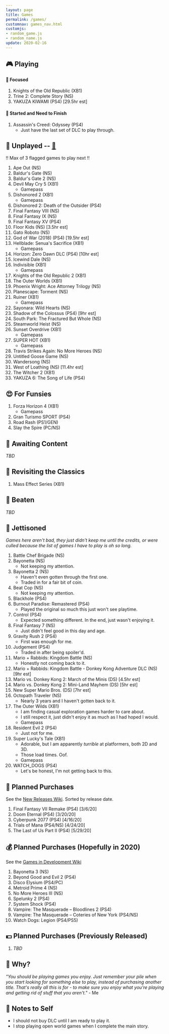 ```yaml
---
layout: page
title: Games
permalink: /games/
customnav: games_nav.html
customjs:
- random_game.js
- random_name.js
update: 2020-02-16
---
```


<a name='currently-playing'></a>
<!-- playing:start -->

## :video_game: Playing

#### :eyes: Focused

1. Knights of the Old Republic (XB1)
1. Trine 2: Complete Story (NS)
1. YAKUZA KIWAMI (PS4) [29.5hr est]

#### :traffic_light: Started and Need to Finish

1. Assassin's Creed: Odyssey (PS4)
   * Just have the last set of DLC to play through.

<!-- playing:end -->
<a name='unplayed'></a>
<!-- unplayed:start -->

## :space_invader: Unplayed -- <a href="javascript: randomGame('unplayed')" id="unplayed-link">:dart:</a>

:bangbang: Max of 3 flagged games to play next :bangbang:

1. Ape Out (NS)
1. Baldur's Gate (NS)
1. Baldur's Gate 2 (NS)
1. Devil May Cry 5 (XB1)
   - Gamepass
1. Dishonored 2 (XB1)
   - Gamepass
1. Dishonored 2: Death of the Outsider (PS4)
1. Final Fantasy VIII (NS)
1. Final Fantasy IX (NS)
1. Final Fantasy XV (PS4)
1. Floor Kids (NS) [3.5hr est]
1. Gato Roboto (NS)
1. God of War (2018) (PS4) [19.5hr est]
1. Hellblade: Senua's Sacrifice (XB1)
   - Gamepass
1. Horizon: Zero Dawn DLC (PS4) [10hr est]
1. Icewind Dale (NS)
1. Indivisible (XB1)
   - Gamepass
1. Knights of the Old Republic 2 (XB1)
1. The Outer Worlds (XB1)
1. Phoenix Wright: Ace Attorney Trilogy (NS)
1. Planescape: Torment (NS)
1. Ruiner (XB1)
   - Gamepass
1. Sayonara: Wild Hearts (NS)
1. Shadow of the Colossus (PS4) [9hr est]
1. South Park: The Fractured But Whole (NS)
1. Steamworld Heist (NS)
1. Sunset Overdrive (XB1)
   - Gamepass
1. SUPER HOT (XB1)
   - Gamepass
1. Travis Strikes Again: No More Heroes (NS)
1. Untitled Goose Game (NS)
1. Wandersong (NS)
1. West of Loathing (NS) [11.4hr est]
1. The Witcher 2 (XB1)
1. YAKUZA 6: The Song of Life (PS4)

<!-- unplayed:end -->

<a name='for-fun'></a>
<!-- for-fun:start -->

## :heart_eyes: For Funsies
<!-- <a href="javascript: randomGame('for-fun')" id="for-fun-link" title="Random selection" alt="Random selection">:dart:</a>-->

1. Forza Horizon 4 (XB1)
   - Gamepass
1. Gran Turismo SPORT (PS4)
1. Road Rash (PS1/GEN)
1. Slay the Spire (PC/NS)

<!-- for-fun:end -->

<a name='awaiting-content'></a>
<!-- awaiting-content:start -->

## :calendar: Awaiting Content

_TBD_

<!-- awaiting-content:end -->

<a name='undecided'>
<!-- undecided:start -->

<!-- undecided:end -->

<a name='revisited'></a>
<!-- revisited:start -->

## :repeat: Revisiting the Classics

1. Mass Effect Series (XB1)

<!-- revisited:end -->

<a name='beaten'></a>
<!-- beaten:start -->

## :checkered_flag: Beaten

_TBD_

<!-- beaten:end -->

<a name='jettisoned'></a>
<!-- jettisoned:start -->

## :rocket: Jettisoned

_Games here aren't bad, they just didn't keep me until the credits, or were culled because the list
of games I have to play is oh so long._

1. Battle Chef Brigade (NS)
1. Bayonetta (NS)
   - Not keeping my attention.
1. Bayonetta 2 (NS)
   - Haven't even gotten through the first one.
   - Traded in for a fair bit of coin.
1. Beat Cop (NS)
   - Not keeping my attention.
1. Blackhole (PS4)
1. Burnout Paradise: Remastered (PS4)
   - Played the original so much this just won't see playtime.
1. Control (PS4)
   - Expected something different. In the end, just wasn't enjoying it.
1. Final Fantasy 7 (NS)
   - Just didn't feel good in this day and age.
1. Gravity Rush 2 (PS4)
   - First was enough for me.
1. Judgement (PS4)
   - Traded in after being spoiler'd.
1. Mario + Rabbids: Kingdom Battle (NS)
   - Honestly not coming back to it.
1. Mario + Rabbids: Kingdom Battle - Donkey Kong Adventure DLC (NS) [9hr est]
1. Mario vs. Donkey Kong 2: March of the Minis (DS) [4.5hr est]
1. Mario vs. Donkey Kong 2: Mini-Land Mayhem (DS) [5hr est]
1. New Super Mario Bros. (DS) [7hr est]
1. Octopath Traveler (NS)
   - Nearly 3 years and I haven't gotten back to it.
1. The Outer Wilds (XB1)
   - I am finding casual exploration games harder to care about.
   - I still respect it, just didn't enjoy it as much as I had hoped I would.
   - Gamepass
1. Resident Evil 2 (PS4)
   - Just not for me.
1. Super Lucky's Tale (XB1)
   - Adorable, but I am apparently _turrible_ at platformers, both 2D and 3D.
   - Those load times. Oof.
   - Gamepass
1. WATCH_DOGS (PS4)
   - Let's be honest, I'm not getting back to this.

<!-- jettisoned:end -->
<a name='planned-purchases'></a>
<!-- planned-purchases:start -->

## :money_with_wings: Planned Purchases 

See the [New Releases Wiki][new-releases]. Sorted by release date.

1. Final Fantasy VII Remake (PS4) [3/6/20]
1. Doom Eternal (PS4) [3/20/20]
1. Cyberpunk 2077 (PS4) [4/16/20]
1. Trials of Mana (PS4/NS) [4/24/20]
1. The Last of Us Part II (PS4) [5/29/20]

## :moneybag: Planned Purchases (Hopefully in 2020)

See the [Games in Development Wiki][games-in-development]

1. Bayonetta 3 (NS)
1. Beyond Good and Evil 2 (PS4)
1. Disco Elysium (PS4/PC)
1. Metroid Prime 4 (NS)
1. No More Heroes III (NS)
1. Spelunky 2 (PS4)
1. System Shock (PS4)
1. Vampire: The Masquerade – Bloodlines 2 (PS4)
1. Vampire: The Masquerade – Coteries of New York (PS4/NS)
1. Watch Dogs: Legion (PS4/PS5)

## :dollar: Planned Purchases (Previously Released)

1. _TBD_

<!-- planned-purchases:end -->

<a name='why'>

## :thought_balloon: Why?

_"You should be playing games you enjoy. Just remember your pile when you start
looking for something else to play, instead of purchasing another title. That's
really all this is for - to make sure you enjoy what you're playing and getting
rid of stuff that you aren't."_ - Me

<a name='notes-to-self'>

## :memo: Notes to Self

+ I should not buy DLC until I am ready to play it.
+ I stop playing open world games when I complete the main story.

[new-releases]: https://en.wikipedia.org/wiki/2020_in_video_gaming#Game_releases
[games-in-development]: https://en.wikipedia.org/wiki/List_of_video_games_in_development
[notes-to-self]: #notes-to-self
[currently-playing]: #currently-playing
[awaiting-content]: #awaiting-content
[undecided]: #undecided
[unplayed]: #unplayed
[beaten]: #beaten
[jettisoned]: #jettisoned
[why]: #why
[for-fun]: #for-fun
[planned-purchases]: #planned-purchases
